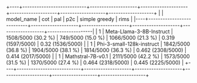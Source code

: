 +----+---------------------------+--------------------+--------------------+--------------------+-------------------+-------------------+
|    | model_name                | cot                | pal                | p2c                | simple greedy     | rims              |
|----+---------------------------+--------------------+--------------------+--------------------+-------------------+-------------------|
|  1 | Meta-Llama-3-8B-Instruct  | 1508/5000 (30.2 %) | 749/5000 (15.0 %)  | 1066/5000 (21.3 %) | 0.319 (1597/5000) | 0.32 (1536/5000)  |
|  1 | Phi-3-small-128k-instruct | 1842/5000 (36.8 %) | 1904/5000 (38.1 %) | 1814/5000 (36.3 %) | 0.462 (2308/5000) | 0.414 (2017/5000) |
|  1 | Mathstral-7B-v0.1         | 2111/5000 (42.2 %) | 1573/5000 (31.5 %) | 1370/5000 (27.4 %) | 0.464 (2318/5000) | 0.445 (2225/5000) |
+----+---------------------------+--------------------+--------------------+--------------------+-------------------+-------------------+